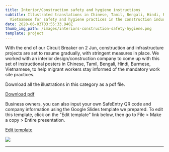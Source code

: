 ```yaml
---
title: Interior/Construction safety and hygiene instructions
subtitle: Illustrated translations in Chinese, Tamil, Bengali, Hindi, Burmese,
  Vietnamese for safety and hygiene practices in the construction industry.
date: 2020-06-03T03:55:33.940Z
thumb_img_path: /images/interiors-construction-safety-hygiene.png
template: project
---
```

<meta property="og:title" content="Interior/Construction safety and hygiene instructions"><meta property="og:description" content="Illustrated translations in Chinese, Tamil, Bengali, Hindi, Burmese, Vietnamese for safety and hygiene practices in the construction industry."><meta property="og:image" content="https://visualaid.sg/images/interiors-construction-safety-hygiene.png"><meta property="og:url" content="https://visualaid.sg/projects/interior-construction-safety-and-hygiene-instructions/"><meta name="twitter:card" content="https://visualaid.sg/images/interiors-construction-safety-hygiene.png">

With the end of our Circuit Breaker on 2 Jun, construction and infrastructure projects are set to resume gradually, with stringent measures in place. We worked with an interior design/construction company to come up with this set of instructional posters in Chinese, Tamil, Bengali, Hindi, Burmese, Vietnamese, to help migrant workers stay informed of the mandatory work site practices.  

Download all the illustrations in this category as a pdf file.

<a class="button" id="download-button" href="https://bit.ly/visualaid-constructionsafety-pdf" target="_blank" rel="noopener" style="margin-bottom: 0.75em;">Download pdf</a>

Business owners, you can also input your own SafeEntry QR code and company information using the Google Slides template we prepared. To edit this template, click on the "Edit template" link below, then go to File > Make a copy > Entire presentation.

<a class="button" id="download-button" href="https://bit.ly/visualaid-constructionsafety-googleslides" target="_blank" rel="noopener" style="margin-bottom: 0.75em;">Edit template</a>

![](/images/interiors-construction-safety-hygiene.png)

<hr/>